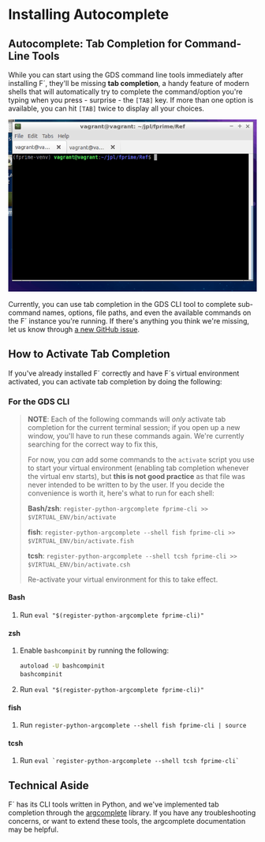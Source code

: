# Installing Autocomplete

## Autocomplete: Tab Completion for Command-Line Tools

While you can start using the GDS command line tools immediately after installing F´, they'll be missing **tab completion**, a handy feature of modern shells that will automatically try to complete the command/option you're typing when you press - surprise - the `[TAB]` key. If more than one option is available, you can hit `[TAB]` twice to display all your choices.

![An example of tab-completion](tab_complete_commands.gif)

Currently, you can use tab completion in the GDS CLI tool to complete sub-command names, options, file paths, and even the available commands on the F´ instance you're running. If there's anything you think we're missing, let us know through
[a new GitHub issue](https://github.com/nasa/fprime/issues/new).

## How to Activate Tab Completion

If you've already installed F´ correctly and have F´s virtual environment activated, you can activate tab completion by doing the following:

### For the GDS CLI

>   **NOTE**: Each of the following commands will *only* activate tab completion for the current terminal session; if you open up a new window, you'll have to run these commands again. We're currently searching for the correct way to fix this,
>
>   For now, you *can* add some commands to the `activate` script you use to start your virtual environment (enabling tab completion whenever the virtual env starts), but **this is not good practice** as that file was never intended to be written to by the user. If you decide the convenience is worth it, here's what to run for each shell:
>
>   **Bash/zsh**: `register-python-argcomplete fprime-cli >> $VIRTUAL_ENV/bin/activate`
>
>   **fish**: `register-python-argcomplete --shell fish fprime-cli >> $VIRTUAL_ENV/bin/activate.fish`
>
>   **tcsh**: `register-python-argcomplete --shell tcsh fprime-cli >> $VIRTUAL_ENV/bin/activate.csh`
>
>   Re-activate your virtual environment for this to take effect.

#### Bash

1.  Run `eval "$(register-python-argcomplete fprime-cli)"`

#### zsh

1.  Enable `bashcompinit` by running the following:

    ```bash
    autoload -U bashcompinit
    bashcompinit
    ```

2.  Run `eval "$(register-python-argcomplete fprime-cli)"`

#### fish

1.  Run `register-python-argcomplete --shell fish fprime-cli | source`

#### tcsh

1.  Run ``eval `register-python-argcomplete --shell tcsh fprime-cli` ``

## Technical Aside

F´ has its CLI tools written in Python, and we've implemented tab completion through the [argcomplete](https://github.com/kislyuk/argcomplete) library. If you have any troubleshooting concerns, or want to extend these tools, the argcomplete documentation may be helpful.
